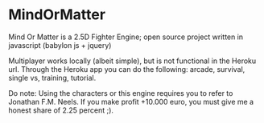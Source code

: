 # MindOrMatter
Mind Or Matter is a 2.5D Fighter Engine; open source project written in javascript (babylon js + jquery)

Multiplayer works locally (albeit simple), but is not functional in the Heroku url. 
Through the Heroku app you can do the following: arcade, survival, single vs, training, tutorial. 

Do note: 
Using the characters or this engine requires you to refer to Jonathan F.M. Neels. If you make profit +10.000 euro, you must give me a honest share of 2.25 percent ;).
